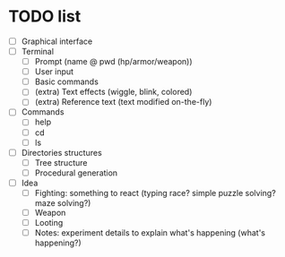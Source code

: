 # TODO list

- [ ] Graphical interface
- [ ] Terminal
  - [ ] Prompt (name @ pwd (hp/armor/weapon))
  - [ ] User input
  - [ ] Basic commands
  - [ ] (extra) Text effects (wiggle, blink, colored)
  - [ ] (extra) Reference text (text modified on-the-fly)
- [ ] Commands
  - [ ] help
  - [ ] cd
  - [ ] ls
- [ ] Directories structures
  - [ ] Tree structure
  - [ ] Procedural generation

- [ ] Idea
  - [ ] Fighting: something to react (typing race? simple puzzle solving? maze
        solving?)
  - [ ] Weapon
  - [ ] Looting
  - [ ] Notes: experiment details to explain what's happening (what's
      happening?)
